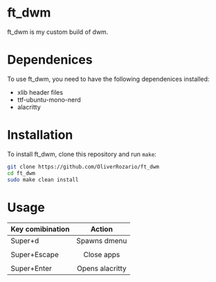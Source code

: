 # ft_dwm

ft_dwm is my custom build of dwm.

# Dependenices

To use ft_dwm, you need to have the following dependenices installed:
* xlib header files
* ttf-ubuntu-mono-nerd
* alacritty

# Installation

To install ft_dwm, clone this repository and run `make`:

```bash
git clone https://github.com/OliverRozario/ft_dwm
cd ft_dwm
sudo make clean install
```

# Usage 


|Key comibination | Action        |
|-----------------|:-------------:|
|Super+d          |Spawns dmenu   |
|                 |               |
|Super+Escape     |Close apps     |
|                 |               |
|Super+Enter      |Opens alacritty|
